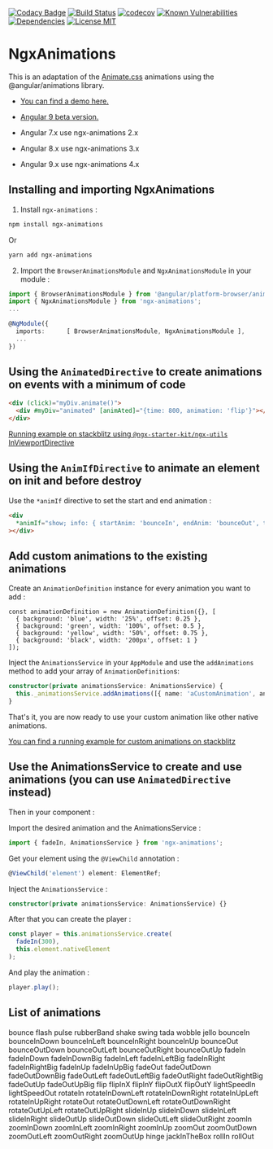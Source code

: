[![Codacy Badge](https://api.codacy.com/project/badge/Grade/f5608bd57e6841cb9f6da08b8a241a43)](https://app.codacy.com/app/ibenjelloun/ngx-animations?utm_source=github.com&utm_medium=referral&utm_content=ibenjelloun/ngx-animations&utm_campaign=Badge_Grade_Dashboard)
[![Build Status](https://travis-ci.org/ibenjelloun/ngx-animations.svg?branch=master)](https://travis-ci.org/ibenjelloun/ngx-animations)
[![codecov](https://codecov.io/gh/ibenjelloun/ngx-animations/branch/master/graph/badge.svg)](https://codecov.io/gh/ibenjelloun/ngx-animations/branch/master)
[![Known Vulnerabilities](https://snyk.io/test/github/ibenjelloun/ngx-animations/badge.svg?targetFile=libs/ngx-animations/package.json)](https://snyk.io/test/github/ibenjelloun/ngx-animations?targetFile=libs/ngx-animations/package.json)
[![Dependencies](https://david-dm.org/ibenjelloun/ngx-animations.svg)](https://david-dm.org/ibenjelloun/ngx-animations?view=list)
[![License MIT](https://img.shields.io/badge/license-MIT-blue.svg)](https://github.com/ibenjelloun/ngx-animations/blob/master/LICENSE)

# NgxAnimations

This is an adaptation of the [Animate.css](https://daneden.github.io/animate.css/) animations using the @angular/animations library.

* [You can find a demo here.](https://stackblitz.com/edit/ngx-animations)
* [Angular 9 beta version.](https://stackblitz.com/edit/ngx-animations-beta)

* Angular 7.x use ngx-animations 2.x
* Angular 8.x use ngx-animations 3.x
* Angular 9.x use ngx-animations 4.x

## Installing and importing NgxAnimations

1. Install `ngx-animations` :

```bash
npm install ngx-animations
```

Or

```bash
yarn add ngx-animations
```


2. Import the `BrowserAnimationsModule` and `NgxAnimationsModule` in your module :

```typescript
import { BrowserAnimationsModule } from '@angular/platform-browser/animations';
import { NgxAnimationsModule } from 'ngx-animations';
...

@NgModule({
  imports:      [ BrowserAnimationsModule, NgxAnimationsModule ],
  ...
})
```

## Using the `AnimatedDirective` to create animations on events with a minimum of code

```html
<div (click)="myDiv.animate()">
  <div #myDiv="animated" [animAted]="{time: 800, animation: 'flip'}"></div>
</div>
```

[Running example on stackblitz using `@ngx-starter-kit/ngx-utils` InViewportDirective](https://stackblitz.com/edit/ngx-animations-animated-directive-inviewport)

## Using the `AnimIfDirective` to animate an element on init and before destroy

Use the `*animIf` directive to set the start and end animation :

```html
<div
  *animIf="show; info: { startAnim: 'bounceIn', endAnim: 'bounceOut', time: 1000 }"
></div>
```

## Add custom animations to the existing animations

Create an `AnimationDefinition` instance for every animation you want to add :

```
const animationDefinition = new AnimationDefinition({}, [
  { background: 'blue', width: '25%', offset: 0.25 },
  { background: 'green', width: '100%', offset: 0.5 },
  { background: 'yellow', width: '50%', offset: 0.75 },
  { background: 'black', width: '200px', offset: 1 }
]);
```

Inject the `AnimationsService` in your `AppModule` and use the `addAnimations` method to add your array of `AnimationDefinition`s:

```typescript
constructor(private animationsService: AnimationsService) {
  this._animationsService.addAnimations([{ name: 'aCustomAnimation', animation: animationDefinition }]);
}
```

That's it, you are now ready to use your custom animation like other native animations.

[You can find a running example for custom animations on stackblitz](https://stackblitz.com/edit/ngx-animations-custom-animation)

## Use the AnimationsService to create and use animations (you can use `AnimatedDirective` instead)

Then in your component :

Import the desired animation and the AnimationsService :

```typescript
import { fadeIn, AnimationsService } from 'ngx-animations';
```

Get your element using the `@ViewChild` annotation :

```typescript
@ViewChild('element') element: ElementRef;
```

Inject the `AnimationsService` :

```typescript
constructor(private animationsService: AnimationsService) {}
```

After that you can create the player :

```typescript
const player = this.animationsService.create(
  fadeIn(300),
  this.element.nativeElement
);
```

And play the animation :

```typescript
player.play();
```

## List of animations

bounce
flash
pulse
rubberBand
shake
swing
tada
wobble
jello
bounceIn
bounceInDown
bounceInLeft
bounceInRight
bounceInUp
bounceOut
bounceOutDown
bounceOutLeft
bounceOutRight
bounceOutUp
fadeIn
fadeInDown
fadeInDownBig
fadeInLeft
fadeInLeftBig
fadeInRight
fadeInRightBig
fadeInUp
fadeInUpBig
fadeOut
fadeOutDown
fadeOutDownBig
fadeOutLeft
fadeOutLeftBig
fadeOutRight
fadeOutRightBig
fadeOutUp
fadeOutUpBig
flip
flipInX
flipInY
flipOutX
flipOutY
lightSpeedIn
lightSpeedOut
rotateIn
rotateInDownLeft
rotateInDownRight
rotateInUpLeft
rotateInUpRight
rotateOut
rotateOutDownLeft
rotateOutDownRight
rotateOutUpLeft
rotateOutUpRight
slideInUp
slideInDown
slideInLeft
slideInRight
slideOutUp
slideOutDown
slideOutLeft
slideOutRight
zoomIn
zoomInDown
zoomInLeft
zoomInRight
zoomInUp
zoomOut
zoomOutDown
zoomOutLeft
zoomOutRight
zoomOutUp
hinge
jackInTheBox
rollIn
rollOut
